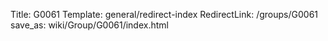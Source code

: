 Title: G0061
Template: general/redirect-index
RedirectLink: /groups/G0061
save_as: wiki/Group/G0061/index.html